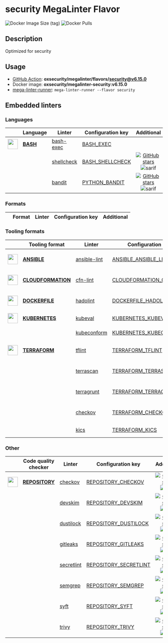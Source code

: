 # security MegaLinter Flavor

![Docker Image Size (tag)](https://img.shields.io/docker/image-size/oxsecurity/megalinter-security/v6.15.0)
![Docker Pulls](https://img.shields.io/docker/pulls/oxsecurity/megalinter-security)

## Description

Optimized for security

## Usage

- [GitHub Action](https://megalinter.io/6.15.0/installation/#github-action): **oxsecurity/megalinter/flavors/security@v6.15.0**
- Docker image: **oxsecurity/megalinter-security:v6.15.0**
- [mega-linter-runner](https://megalinter.io/6.15.0/mega-linter-runner/): `mega-linter-runner --flavor security`

## Embedded linters

### Languages

|                                                                            <!-- -->                                                                            | Language                                                   | Linter                                                                  | Configuration key                                                            |                                                                                      Additional                                                                                       |
|:--------------------------------------------------------------------------------------------------------------------------------------------------------------:|------------------------------------------------------------|-------------------------------------------------------------------------|------------------------------------------------------------------------------|:-------------------------------------------------------------------------------------------------------------------------------------------------------------------------------------:|
| <img src="https://github.com/oxsecurity/megalinter/raw/main/docs/assets/icons/bash.ico" alt="" height="32px" class="megalinter-icon"></a> <!-- linter-icon --> | [**BASH**](https://megalinter.io/6.15.0/descriptors/bash/) | [bash-exec](https://megalinter.io/6.15.0/descriptors/bash_bash_exec/)   | [BASH_EXEC](https://megalinter.io/6.15.0/descriptors/bash_bash_exec/)        |                                                                                                                                                                                       |
|                                                                 <!-- --> <!-- linter-icon -->                                                                  |                                                            | [shellcheck](https://megalinter.io/6.15.0/descriptors/bash_shellcheck/) | [BASH_SHELLCHECK](https://megalinter.io/6.15.0/descriptors/bash_shellcheck/) | [![GitHub stars](https://img.shields.io/github/stars/koalaman/shellcheck?cacheSeconds=3600)](https://github.com/koalaman/shellcheck) ![sarif](https://shields.io/badge/-SARIF-orange) |
|                                                                 <!-- --> <!-- linter-icon -->                                                                  |                                                            | [bandit](https://megalinter.io/6.15.0/descriptors/python_bandit/)       | [PYTHON_BANDIT](https://megalinter.io/6.15.0/descriptors/python_bandit/)     |        [![GitHub stars](https://img.shields.io/github/stars/PyCQA/bandit?cacheSeconds=3600)](https://github.com/PyCQA/bandit) ![sarif](https://shields.io/badge/-SARIF-orange)        |

### Formats

| <!-- --> | Format | Linter | Configuration key | Additional  |
| :---: | ----------------- | -------------- | ------------ | :-----:  |

### Tooling formats

|                                                                                 <!-- -->                                                                                 | Tooling format                                                                 | Linter                                                                          | Configuration key                                                                            |                                                                                              Additional                                                                                               |
|:------------------------------------------------------------------------------------------------------------------------------------------------------------------------:|--------------------------------------------------------------------------------|---------------------------------------------------------------------------------|----------------------------------------------------------------------------------------------|:-----------------------------------------------------------------------------------------------------------------------------------------------------------------------------------------------------:|
|    <img src="https://github.com/oxsecurity/megalinter/raw/main/docs/assets/icons/ansible.ico" alt="" height="32px" class="megalinter-icon"></a> <!-- linter-icon -->     | [**ANSIBLE**](https://megalinter.io/6.15.0/descriptors/ansible/)               | [ansible-lint](https://megalinter.io/6.15.0/descriptors/ansible_ansible_lint/)  | [ANSIBLE_ANSIBLE_LINT](https://megalinter.io/6.15.0/descriptors/ansible_ansible_lint/)       |        [![GitHub stars](https://img.shields.io/github/stars/ansible/ansible-lint?cacheSeconds=3600)](https://github.com/ansible/ansible-lint) ![sarif](https://shields.io/badge/-SARIF-orange)        |
| <img src="https://github.com/oxsecurity/megalinter/raw/main/docs/assets/icons/cloudformation.ico" alt="" height="32px" class="megalinter-icon"></a> <!-- linter-icon --> | [**CLOUDFORMATION**](https://megalinter.io/6.15.0/descriptors/cloudformation/) | [cfn-lint](https://megalinter.io/6.15.0/descriptors/cloudformation_cfn_lint/)   | [CLOUDFORMATION_CFN_LINT](https://megalinter.io/6.15.0/descriptors/cloudformation_cfn_lint/) | [![GitHub stars](https://img.shields.io/github/stars/aws-cloudformation/cfn-lint?cacheSeconds=3600)](https://github.com/aws-cloudformation/cfn-lint) ![sarif](https://shields.io/badge/-SARIF-orange) |
|   <img src="https://github.com/oxsecurity/megalinter/raw/main/docs/assets/icons/dockerfile.ico" alt="" height="32px" class="megalinter-icon"></a> <!-- linter-icon -->   | [**DOCKERFILE**](https://megalinter.io/6.15.0/descriptors/dockerfile/)         | [hadolint](https://megalinter.io/6.15.0/descriptors/dockerfile_hadolint/)       | [DOCKERFILE_HADOLINT](https://megalinter.io/6.15.0/descriptors/dockerfile_hadolint/)         |           [![GitHub stars](https://img.shields.io/github/stars/hadolint/hadolint?cacheSeconds=3600)](https://github.com/hadolint/hadolint) ![sarif](https://shields.io/badge/-SARIF-orange)           |
|   <img src="https://github.com/oxsecurity/megalinter/raw/main/docs/assets/icons/kubernetes.ico" alt="" height="32px" class="megalinter-icon"></a> <!-- linter-icon -->   | [**KUBERNETES**](https://megalinter.io/6.15.0/descriptors/kubernetes/)         | [kubeval](https://megalinter.io/6.15.0/descriptors/kubernetes_kubeval/)         | [KUBERNETES_KUBEVAL](https://megalinter.io/6.15.0/descriptors/kubernetes_kubeval/)           |                                 [![GitHub stars](https://img.shields.io/github/stars/instrumenta/kubeval?cacheSeconds=3600)](https://github.com/instrumenta/kubeval)                                  |
|                                                                      <!-- --> <!-- linter-icon -->                                                                       |                                                                                | [kubeconform](https://megalinter.io/6.15.0/descriptors/kubernetes_kubeconform/) | [KUBERNETES_KUBECONFORM](https://megalinter.io/6.15.0/descriptors/kubernetes_kubeconform/)   |                                   [![GitHub stars](https://img.shields.io/github/stars/yannh/kubeconform?cacheSeconds=3600)](https://github.com/yannh/kubeconform)                                    |
|   <img src="https://github.com/oxsecurity/megalinter/raw/main/docs/assets/icons/terraform.ico" alt="" height="32px" class="megalinter-icon"></a> <!-- linter-icon -->    | [**TERRAFORM**](https://megalinter.io/6.15.0/descriptors/terraform/)           | [tflint](https://megalinter.io/6.15.0/descriptors/terraform_tflint/)            | [TERRAFORM_TFLINT](https://megalinter.io/6.15.0/descriptors/terraform_tflint/)               |    [![GitHub stars](https://img.shields.io/github/stars/terraform-linters/tflint?cacheSeconds=3600)](https://github.com/terraform-linters/tflint) ![sarif](https://shields.io/badge/-SARIF-orange)    |
|                                                                      <!-- --> <!-- linter-icon -->                                                                       |                                                                                | [terrascan](https://megalinter.io/6.15.0/descriptors/terraform_terrascan/)      | [TERRAFORM_TERRASCAN](https://megalinter.io/6.15.0/descriptors/terraform_terrascan/)         |          [![GitHub stars](https://img.shields.io/github/stars/accurics/terrascan?cacheSeconds=3600)](https://github.com/accurics/terrascan) ![sarif](https://shields.io/badge/-SARIF-orange)          |
|                                                                      <!-- --> <!-- linter-icon -->                                                                       |                                                                                | [terragrunt](https://megalinter.io/6.15.0/descriptors/terraform_terragrunt/)    | [TERRAFORM_TERRAGRUNT](https://megalinter.io/6.15.0/descriptors/terraform_terragrunt/)       |   [![GitHub stars](https://img.shields.io/github/stars/gruntwork-io/terragrunt?cacheSeconds=3600)](https://github.com/gruntwork-io/terragrunt) ![autofix](https://shields.io/badge/-autofix-green)    |
|                                                                      <!-- --> <!-- linter-icon -->                                                                       |                                                                                | [checkov](https://megalinter.io/6.15.0/descriptors/terraform_checkov/)          | [TERRAFORM_CHECKOV](https://megalinter.io/6.15.0/descriptors/terraform_checkov/)             |        [![GitHub stars](https://img.shields.io/github/stars/bridgecrewio/checkov?cacheSeconds=3600)](https://github.com/bridgecrewio/checkov) ![sarif](https://shields.io/badge/-SARIF-orange)        |
|                                                                      <!-- --> <!-- linter-icon -->                                                                       |                                                                                | [kics](https://megalinter.io/6.15.0/descriptors/terraform_kics/)                | [TERRAFORM_KICS](https://megalinter.io/6.15.0/descriptors/terraform_kics/)                   |                                      [![GitHub stars](https://img.shields.io/github/stars/checkmarx/kics?cacheSeconds=3600)](https://github.com/checkmarx/kics)                                       |

### Other

|                                                                             <!-- -->                                                                              | Code quality checker                                                   | Linter                                                                        | Configuration key                                                                        |                                                                                        Additional                                                                                         |
|:-----------------------------------------------------------------------------------------------------------------------------------------------------------------:|------------------------------------------------------------------------|-------------------------------------------------------------------------------|------------------------------------------------------------------------------------------|:-----------------------------------------------------------------------------------------------------------------------------------------------------------------------------------------:|
| <img src="https://github.com/oxsecurity/megalinter/raw/main/docs/assets/icons/default.ico" alt="" height="32px" class="megalinter-icon"></a> <!-- linter-icon --> | [**REPOSITORY**](https://megalinter.io/6.15.0/descriptors/repository/) | [checkov](https://megalinter.io/6.15.0/descriptors/repository_checkov/)       | [REPOSITORY_CHECKOV](https://megalinter.io/6.15.0/descriptors/repository_checkov/)       |  [![GitHub stars](https://img.shields.io/github/stars/bridgecrewio/checkov?cacheSeconds=3600)](https://github.com/bridgecrewio/checkov) ![sarif](https://shields.io/badge/-SARIF-orange)  |
|                                                                   <!-- --> <!-- linter-icon -->                                                                   |                                                                        | [devskim](https://megalinter.io/6.15.0/descriptors/repository_devskim/)       | [REPOSITORY_DEVSKIM](https://megalinter.io/6.15.0/descriptors/repository_devskim/)       |     [![GitHub stars](https://img.shields.io/github/stars/microsoft/DevSkim?cacheSeconds=3600)](https://github.com/microsoft/DevSkim) ![sarif](https://shields.io/badge/-SARIF-orange)     |
|                                                                   <!-- --> <!-- linter-icon -->                                                                   |                                                                        | [dustilock](https://megalinter.io/6.15.0/descriptors/repository_dustilock/)   | [REPOSITORY_DUSTILOCK](https://megalinter.io/6.15.0/descriptors/repository_dustilock/)   |   [![GitHub stars](https://img.shields.io/github/stars/Checkmarx/dustilock?cacheSeconds=3600)](https://github.com/Checkmarx/dustilock) ![sarif](https://shields.io/badge/-SARIF-orange)   |
|                                                                   <!-- --> <!-- linter-icon -->                                                                   |                                                                        | [gitleaks](https://megalinter.io/6.15.0/descriptors/repository_gitleaks/)     | [REPOSITORY_GITLEAKS](https://megalinter.io/6.15.0/descriptors/repository_gitleaks/)     |  [![GitHub stars](https://img.shields.io/github/stars/zricethezav/gitleaks?cacheSeconds=3600)](https://github.com/zricethezav/gitleaks) ![sarif](https://shields.io/badge/-SARIF-orange)  |
|                                                                   <!-- --> <!-- linter-icon -->                                                                   |                                                                        | [secretlint](https://megalinter.io/6.15.0/descriptors/repository_secretlint/) | [REPOSITORY_SECRETLINT](https://megalinter.io/6.15.0/descriptors/repository_secretlint/) | [![GitHub stars](https://img.shields.io/github/stars/secretlint/secretlint?cacheSeconds=3600)](https://github.com/secretlint/secretlint) ![sarif](https://shields.io/badge/-SARIF-orange) |
|                                                                   <!-- --> <!-- linter-icon -->                                                                   |                                                                        | [semgrep](https://megalinter.io/6.15.0/descriptors/repository_semgrep/)       | [REPOSITORY_SEMGREP](https://megalinter.io/6.15.0/descriptors/repository_semgrep/)       |  [![GitHub stars](https://img.shields.io/github/stars/returntocorp/semgrep?cacheSeconds=3600)](https://github.com/returntocorp/semgrep) ![sarif](https://shields.io/badge/-SARIF-orange)  |
|                                                                   <!-- --> <!-- linter-icon -->                                                                   |                                                                        | [syft](https://megalinter.io/6.15.0/descriptors/repository_syft/)             | [REPOSITORY_SYFT](https://megalinter.io/6.15.0/descriptors/repository_syft/)             |          [![GitHub stars](https://img.shields.io/github/stars/anchore/syft?cacheSeconds=3600)](https://github.com/anchore/syft) ![sarif](https://shields.io/badge/-SARIF-orange)          |
|                                                                   <!-- --> <!-- linter-icon -->                                                                   |                                                                        | [trivy](https://megalinter.io/6.15.0/descriptors/repository_trivy/)           | [REPOSITORY_TRIVY](https://megalinter.io/6.15.0/descriptors/repository_trivy/)           |    [![GitHub stars](https://img.shields.io/github/stars/aquasecurity/trivy?cacheSeconds=3600)](https://github.com/aquasecurity/trivy) ![sarif](https://shields.io/badge/-SARIF-orange)    |

